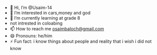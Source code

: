 - 👋 Hi, I’m @Usaim-14
- 👀 I’m interested in cars,money and god
- 🌱 I’m currently learning at grade 8 
-  not intrested in coloabing
- 📫 How to reach me osaimbaloch@gmail.com
- 😄 Pronouns: he/him
- ⚡ Fun fact: i know things about people and reality that i wish i did not know

<!---
Usaim-14/Usaim-14 is a ✨ special ✨ repository because its `README.md` (this file) appears on your GitHub profile.
You can click the Preview link to take a look at your changes.
--->
